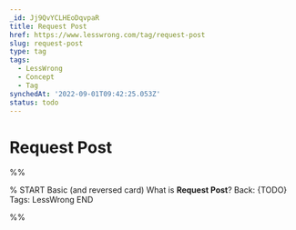 ```yaml
---
_id: Jj9QvYCLHEoDqvpaR
title: Request Post
href: https://www.lesswrong.com/tag/request-post
slug: request-post
type: tag
tags:
  - LessWrong
  - Concept
  - Tag
synchedAt: '2022-09-01T09:42:25.053Z'
status: todo
---
```


# Request Post


%%

% START
Basic (and reversed card)
What is **Request Post**?
Back: {TODO}
Tags: LessWrong
END

%%
	
